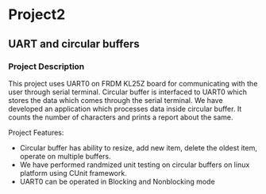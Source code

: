 # Project2
## UART and circular buffers

### Project Description 
This project uses UART0 on FRDM KL25Z board for communicating with the user through serial terminal.
Circular buffer is interfaced to UART0 which stores the data which comes through the serial terminal.
We have developed an application which processes data inside circular buffer. It counts the number of characters 
and prints a report about the same. 

Project Features:
- Circular buffer has ability to resize, add new item, delete the oldest item, operate on multiple buffers.
- We have performed randmized unit testing on circular buffers on linux platform using CUnit framework.
- UART0 can be operated in Blocking and Nonblocking mode
